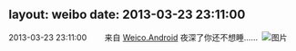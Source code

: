 layout: weibo
date: 2013-03-23 23:11:00
---
2013-03-23 23:11:00  &nbsp;&nbsp;&nbsp;&nbsp;&nbsp;&nbsp; 来自 <a href="http://app.weibo.com/t/feed/l4RWD" rel="nofollow">Weico.Android</a>
夜深了你还不想睡…… ​​​
![图片](https://ww2.sinaimg.cn/large/6d2a6003jw1e30437z6cnj.jpg)
